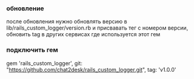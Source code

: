 ### обновление
после обновления нужно обновлять версию в lib/rails_custom_logger/version.rb
и присвавать тег с номером версии, обновить tag в других сервисах где используется
этот гем 

### подключить гем
gem 'rails_custom_logger', git: "https://github.com/chat2desk/rails_custom_logger.git", tag: 'v1.0.0'
